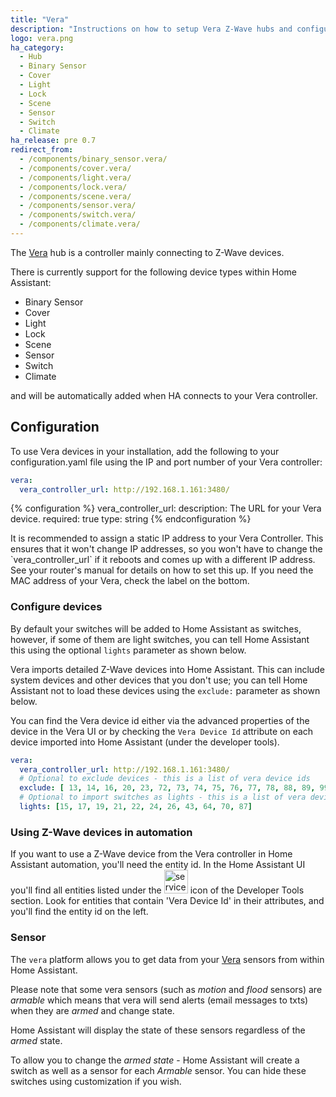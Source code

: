 ```yaml
---
title: "Vera"
description: "Instructions on how to setup Vera Z-Wave hubs and configure devices within Home Assistant."
logo: vera.png
ha_category:
  - Hub
  - Binary Sensor
  - Cover
  - Light
  - Lock
  - Scene
  - Sensor
  - Switch
  - Climate
ha_release: pre 0.7
redirect_from:
  - /components/binary_sensor.vera/
  - /components/cover.vera/
  - /components/light.vera/
  - /components/lock.vera/
  - /components/scene.vera/
  - /components/sensor.vera/
  - /components/switch.vera/
  - /components/climate.vera/
---
```


The [Vera](http://getvera.com) hub is a controller mainly connecting to Z-Wave devices.

There is currently support for the following device types within Home Assistant:

- Binary Sensor
- Cover
- Light
- Lock
- Scene
- Sensor
- Switch
- Climate

and will be automatically added when HA connects to your Vera controller.

## Configuration

To use Vera devices in your installation, add the following to your configuration.yaml file using the IP and port number of your Vera controller:

```yaml
vera:
  vera_controller_url: http://192.168.1.161:3480/
```

{% configuration %}
vera_controller_url:
  description: The URL for your Vera device.
  required: true
  type: string
{% endconfiguration %}

<p class='note'>
  It is recommended to assign a static IP address to your Vera Controller. This ensures that it won't change IP addresses, so you won't have to change the `vera_controller_url` if it reboots and comes up with a different IP address. See your router's manual for details on how to set this up. If you need the MAC address of your Vera, check the label on the bottom.
</p>

### Configure devices

By default your switches will be added to Home Assistant as switches, however, if some of them are light switches, you can tell Home Assistant this using the optional `lights` parameter as shown below.

Vera imports detailed Z-Wave devices into Home Assistant. This can include system devices and other devices that you don't use; you can tell Home Assistant not to load these devices using the `exclude:` parameter as shown below.

You can find the Vera device id either via the advanced properties of the device in the Vera UI or by checking the `Vera Device Id` attribute on each device imported into Home Assistant (under the developer tools).

```yaml
vera:
  vera_controller_url: http://192.168.1.161:3480/
  # Optional to exclude devices - this is a list of vera device ids
  exclude: [ 13, 14, 16, 20, 23, 72, 73, 74, 75, 76, 77, 78, 88, 89, 99]
  # Optional to import switches as lights - this is a list of vera device ids
  lights: [15, 17, 19, 21, 22, 24, 26, 43, 64, 70, 87]
```

### Using Z-Wave devices in automation

If you want to use a Z-Wave device from the Vera controller in Home Assistant automation, you'll need the entity id. In the Home Assistant UI you'll find all entities listed under the <img src='/images/screenshots/developer-tool-states-icon.png' alt='service developer tool icon' class="no-shadow" height="38" /> icon of the Developer Tools section. Look for entities that contain 'Vera Device Id' in their attributes, and you'll find the entity id on the left.

### Sensor

The `vera` platform allows you to get data from your [Vera](http://getvera.com/) sensors from within Home Assistant.

Please note that some vera sensors (such as _motion_ and _flood_  sensors) are _armable_ which means that vera will send alerts (email messages to txts) when they are _armed_ and change state.

Home Assistant will display the state of these sensors regardless of the _armed_ state.

To allow you to change the _armed state_ - Home Assistant will create a switch as well as a sensor for each _Armable_ sensor. You can hide these switches using customization if you wish.